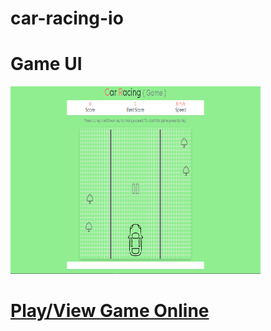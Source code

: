 # car-racing-io

# <b>Game UI</b>

<img src="https://github.com/cybernobie/cybernobie/blob/main/images/car-racing-htmlgames.PNG" style="width:400px;height:300px">

# <b><a href="https://carracing-htmlgames-2b07b.web.app/">Play/View Game Online</a></b>

